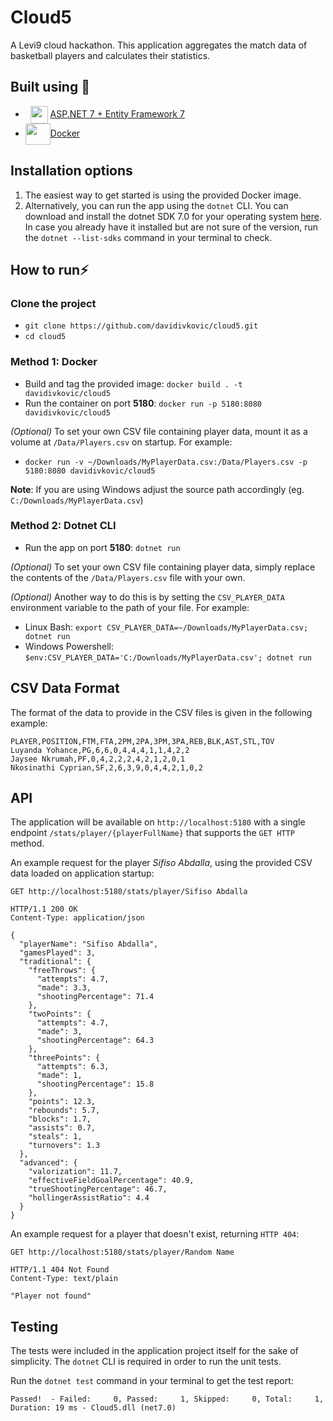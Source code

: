 # Cloud5
A Levi9 cloud hackathon. This application aggregates the match data of basketball players and calculates their statistics.

## Built using 🔧

- &nbsp; <img src="https://encrypted-tbn0.gstatic.com/images?q=tbn:ANd9GcRxo1QGx_G_1-2qBwh3RMPocLoKxD782w333Q&usqp=CAU" align="center" width="28" height="28"/> <a href="https://dotnet.microsoft.com/en-us/apps/aspnet"> ASP.NET 7 + Entity Framework 7 </a>
- <img src="https://user-images.githubusercontent.com/25181517/117207330-263ba280-adf4-11eb-9b97-0ac5b40bc3be.png" align="center" width="40" height="34"/><a href="https://www.docker.com/">Docker </a>

## Installation options
1. The easiest way to get started is using the provided Docker image.
2. Alternatively, you can run the app using the `dotnet` CLI. You can download and install the dotnet SDK 7.0 for your operating system [here](https://dotnet.microsoft.com/en-us/download/dotnet/7.0). 
In case you already have it installed but are not sure of the version, run the 
`dotnet --list-sdks` command in your terminal to check.

## How to run⚡

### Clone the project 
   - `git clone https://github.com/davidivkovic/cloud5.git`
   - `cd cloud5`
   

### Method 1: Docker
- Build and tag the provided image: `docker build . -t davidivkovic/cloud5`
- Run the container on port **5180**: `docker run -p 5180:8080 davidivkovic/cloud5`

_(Optional)_ To set your own CSV file containing player data, mount it as a volume at `/Data/Players.csv` on startup. For example:
- `docker run -v ~/Downloads/MyPlayerData.csv:/Data/Players.csv -p 5180:8080 davidivkovic/cloud5`

**Note**: If you are using Windows adjust the source path accordingly (eg. `C:/Downloads/MyPlayerData.csv`)

### Method 2: Dotnet CLI
   
 - Run the app on port **5180**: `dotnet run`

_(Optional)_ To set your own CSV file containing player data, simply replace the contents of the `/Data/Players.csv` file with your own.

_(Optional)_ Another way to do this is by setting the `CSV_PLAYER_DATA` environment variable to the path of
your file. For example:
- Linux Bash: `export CSV_PLAYER_DATA=~/Downloads/MyPlayerData.csv; dotnet run`
- Windows Powershell: `$env:CSV_PLAYER_DATA='C:/Downloads/MyPlayerData.csv'; dotnet run`

## CSV Data Format

The format of the data to provide in the CSV files is given in the following example:
```
PLAYER,POSITION,FTM,FTA,2PM,2PA,3PM,3PA,REB,BLK,AST,STL,TOV
Luyanda Yohance,PG,6,6,0,4,4,4,1,1,4,2,2
Jaysee Nkrumah,PF,0,4,2,2,2,4,2,1,2,0,1
Nkosinathi Cyprian,SF,2,6,3,9,0,4,4,2,1,0,2
```

## API

The application will be available on `http://localhost:5180` with a single endpoint `/stats/player/{playerFullName}` that supports the `GET HTTP` method.

An example request for the player _Sifiso Abdalla_, using the provided CSV data loaded on application startup:

```http request
GET http://localhost:5180/stats/player/Sifiso Abdalla
```
```http request
HTTP/1.1 200 OK
Content-Type: application/json
        
{
  "playerName": "Sifiso Abdalla",
  "gamesPlayed": 3,
  "traditional": {
    "freeThrows": {
      "attempts": 4.7,
      "made": 3.3,
      "shootingPercentage": 71.4
    },
    "twoPoints": {
      "attempts": 4.7,
      "made": 3,
      "shootingPercentage": 64.3
    },
    "threePoints": {
      "attempts": 6.3,
      "made": 1,
      "shootingPercentage": 15.8
    },
    "points": 12.3,
    "rebounds": 5.7,
    "blocks": 1.7,
    "assists": 0.7,
    "steals": 1,
    "turnovers": 1.3
  },
  "advanced": {
    "valorization": 11.7,
    "effectiveFieldGoalPercentage": 40.9,
    "trueShootingPercentage": 46.7,
    "hollingerAssistRatio": 4.4
  }
}
```

An example request for a player that doesn't exist, returning `HTTP 404`:
```http request
GET http://localhost:5180/stats/player/Random Name
```
```http request
HTTP/1.1 404 Not Found
Content-Type: text/plain

"Player not found"
```

## Testing
The tests were included in the application project itself for the sake of simplicity. The `dotnet` CLI is required in order to run the unit tests. 

Run the `dotnet test` command in your terminal to get the test report:

```
Passed!  - Failed:     0, Passed:     1, Skipped:     0, Total:     1, Duration: 19 ms - Cloud5.dll (net7.0)
```
